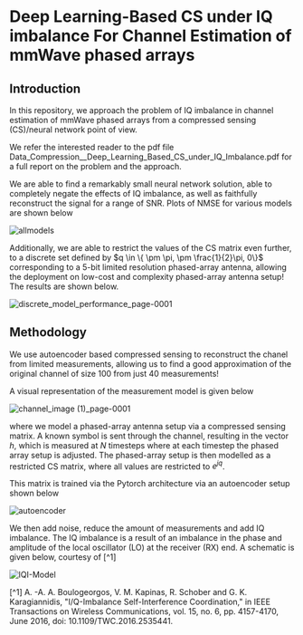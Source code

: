 # Deep Learning-Based CS under IQ imbalance For Channel Estimation of mmWave phased arrays

## Introduction
In this repository, we approach the problem of IQ imbalance in channel estimation of mmWave phased arrays from a compressed sensing (CS)/neural network point of view.

We refer the interested reader to the pdf file Data_Compression__Deep_Learning_Based_CS_under_IQ_Imbalance.pdf for a full report on the problem and the approach.

We are able to find a remarkably small neural network solution, able to completely negate the effects of IQ imbalance, as well as faithfully reconstruct the signal for a range of SNR. Plots of NMSE for various models are shown below

![allmodels](https://github.com/user-attachments/assets/f38a920e-4939-41fa-851e-0a847b25c71f)

Additionally, we are able to restrict the values of the CS matrix even further, to a discrete set defined by $q \in \{ \pm \pi, \pm \frac{1}{2}\pi, 0\}$ corresponding to a 5-bit limited resolution phased-array antenna, allowing the deployment on low-cost and complexity phased-array antenna setup! The results are shown below.

![discrete_model_performance_page-0001](https://github.com/user-attachments/assets/09642c33-319e-4c33-bbe3-0b4de7f5ab7e)

## Methodology
We use autoencoder based compressed sensing to reconstruct the chanel from limited measurements, allowing us to find a good approximation of the original channel of size 100 from just 40 measurements!

A visual representation of the measurement model is given below

![channel_image (1)_page-0001](https://github.com/user-attachments/assets/30c7f702-63ce-45fc-a284-52543d634518)

where we model a phased-array antenna setup via a compressed sensing matrix. A known symbol is sent through the channel, resulting in the vector $h$, which is measured at $N$ timesteps where at each timestep the 
phased array setup is adjusted. The phased-array setup is then modelled as a restricted CS matrix, where all values are restricted to $e^{jq}$. 

This matrix is trained via the Pytorch architecture via an autoencoder setup shown below

![autoencoder](https://github.com/user-attachments/assets/b73ca748-e19a-4edb-9a44-7ad1084423b1)

We then add noise, reduce the amount of measurements and add IQ imbalance. The IQ imbalance is a result of an imbalance in the phase and amplitude of the local oscillator (LO) at the receiver (RX) end. A schematic is given below, courtesy of [^1]

![IQI-Model](https://github.com/user-attachments/assets/f0144932-f688-478a-ab06-8b3ded75671b)


[^1] A. -A. A. Boulogeorgos, V. M. Kapinas, R. Schober and G. K. Karagiannidis, "I/Q-Imbalance Self-Interference Coordination," in IEEE Transactions on Wireless Communications, vol. 15, no. 6, pp. 4157-4170, June 2016, doi: 10.1109/TWC.2016.2535441.

